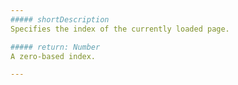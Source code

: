 ```yaml
---
##### shortDescription
Specifies the index of the currently loaded page.

##### return: Number
A zero-based index.

---
```

